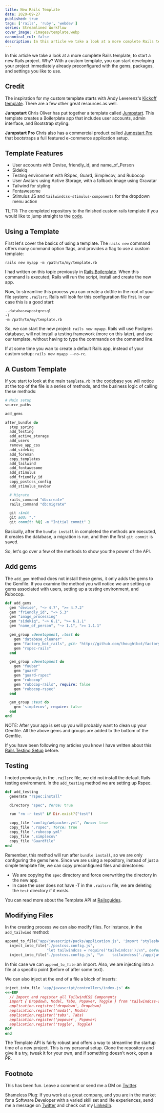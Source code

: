 ```yaml
---
title: New Rails Template
date: 2020-09-27
published: true
tags: ['rails', 'ruby', 'webdev']
series: Streamlined Workflow
cover_image: /images/template.webp
canonical_rul: false
description: In this article we take a look at a more complete Rails template, to start a new Rails project. Why? With a custom template, you can start developing your project immediately already preconfigured with the gems, packages, and settings you like to use.
---
```


In this article we take a look at a more complete Rails template, to start a new Rails project. Why? With a custom template, you can start developing your project immediately already preconfigured with the gems, packages, and settings you like to use.

## Credit
The inspiration for my custom template starts with Andy Leverenz's [Kickoff template](https://github.com/justalever/kickoff_tailwind). There are a few other great resources as well.

**Jumpstart** Chris Oliver has put together a template called [Jumpstart](https://github.com/excid3/jumpstart). This template creates a Boilerplate app that includes user accounts, admin interface, and Bootstrap styling.

**Jumpstart Pro** Chris also has a commercial product called [Jumpstart Pro](https://jumpstartrails.com/) that bootstraps a full featured e-commerce application setup.

## Template Features

- User accounts with Devise, friendly_id, and name_of_Person
- Sidekiq
- Testing environment with RSpec, Guard, Simplecov, and Rubocop
- User Avatars using Active Storage, with a fallback image using Gravatar
- Tailwind for styling
- Fontawesome
- Stimulus JS and `tailwindcss-stimulus-components` for the dropdown menu action

TL;TR:  The completed repository to the finished custom rails template if you would like to jump straight to the [code](https://github.com/eclectic-coding/eclectic_template).

## Using a Template
First let's cover the basics of using a template. The `rails new` command offers many command option flags, and provides a flag to use a custom template:
```
rails new myapp -m /path/to/my/template.rb

```
I had written on this topic previously in [Rails Boilerplate](/rails-boilerplate)<!-- @IGNORE PREVIOUS: link -->. When this command is executed, Rails will run the script, install and create the new app.

Now, to streamline this process you can create a dotfile in the root of your file system: `.railsrc`. Rails will look for this configuration file first. In our case this is a good start:
```
--database=postgresql
-T
-m /path/to/my/template.rb
```
So, we can start the new project: `rails new myapp`. Rails will use Postgres database, will not install a testing framework (more on this later), and use our template, without having to type the commands on the command line.

If at some time you wan to create a default Rails app, instead of your custom setup: `rails new myapp --no-rc`.

## A Custom Template
If you start to look at the main `template.rb` in the [codebase](https://github.com/eclectic-coding/eclectic_template/blob/main/template.rb) you will notice at the top of the file is a series of methods, and the business logic of calling these methods:
```ruby
# Main setup
source_paths

add_gems

after_bundle do
  stop_spring
  add_testing
  add_active_storage
  add_users
  remove_app_css
  add_sidekiq
  add_foreman
  copy_templates
  add_tailwind
  add_fontawesome
  add_stimulus
  add_friendly_id
  copy_postcss_config
  add_stimulus_navbar

  # Migrate
  rails_command "db:create"
  rails_command "db:migrate"

  git :init
  git add: "."
  git commit: %Q{ -m "Initial commit" }
```
Basically, after the `bundle install` in completed the methods are executed, it creates the database, a migration is run, and then the first `git commit` is saved.

So, let's go over a few of the methods to show you the power of the API.

## Add gems
The `add_gem` method does not install these gems, it only adds the gems to the Gemfile. If you examine the method you will notice we are setting up gems associated with users, setting up a testing environment, and Rubocop.
```ruby
def add_gems
  gem "devise", "~> 4.7", ">= 4.7.2"
  gem "friendly_id", "~> 5.3"
  gem "image_processing"
  gem "sidekiq", "~> 6.1", ">= 6.1.1"
  gem "name_of_person", "~> 1.1", ">= 1.1.1"

  gem_group :development, :test do
    gem "database_cleaner"
    gem "factory_bot_rails", git: "http://github.com/thoughtbot/factory_bot_rails"
    gem "rspec-rails"
  end

  gem_group :development do
    gem "fuubar"
    gem "guard"
    gem "guard-rspec"
    gem "rubocop"
    gem "rubocop-rails", require: false
    gem "rubocop-rspec"
  end

  gem_group :test do
    gem 'simplecov', require: false
  end
end
```
NOTE: After your app is set up you will probably want to clean up your Gemfile. All the above gems and groups are added to the bottom of the Gemfile.

If you have been following my articles you know I have written about this [Rails Testing Setup](/rails-testing-setup)<!-- @IGNORE PREVIOUS: link --> before.

## Testing
I noted previously, in the `.railsrc` file, we did not install the default Rails testing environment. In the `add_testing` method we are setting up Rspec.
```ruby
def add_testing
  generate "rspec:install"

  directory "spec", force: true

  run "rm -r test" if Dir.exist?("test")

  copy_file "config/webpacker.yml", force: true
  copy_file ".rspec", force: true
  copy_file ".rubocop.yml"
  copy_file ".simplecov"
  copy_file "Guardfile"
end
```
Remember, this method will run after `bundle install`, so we are only configuring the gems here. Since we are using a repository, instead of just a simple template file, we can copy preconfigured files and directories:
- We are copying the `spec` directory and force overwriting the directory in the new app.
- In case the user does not have -T in the `.railsrc` file, we are deleting the `test` directory if it exists.

You can read more about the Template API at [Railsguides](https://guides.rubyonrails.org/rails_application_templates.html).

## Modifying Files
In the creating process we can also modify files. For instance, in the `add_tailwind` method:
```ruby
append_to_file("app/javascript/packs/application.js", 'import "stylesheets/application"' + "\n")
  inject_into_file("./postcss.config.js",
                   "let tailwindcss = require('tailwindcss');\n", before: "module.exports")
  inject_into_file("./postcss.config.js", "\n    tailwindcss('./app/javascript/stylesheets/tailwind.config.js'),", after: "plugins: [")

```
In this case we can `append_to_file` an import. Also, we are injecting into a file at a specific point (before of after some text).

We can also inject at the end of a file a block of inserts:
```ruby
inject_into_file 'app/javascript/controllers/index.js' do
<<~EOF
  // Import and register all TailwindCSS Components
  import { Dropdown, Modal, Tabs, Popover, Toggle } from "tailwindcss-stimulus-components"
  application.register('dropdown', Dropdown)
  application.register('modal', Modal)
  application.register('tabs', Tabs)
  application.register('popover', Popover)
  application.register('toggle', Toggle)
EOF
end
```

The Template API is fairly robust and offers a way to streamline the startup time of a new project. This is my personal setup. Clone the repository and give it a try, tweak it for your own, and if something doesn't work, open a PR.

## Footnote
This has been fun. Leave a comment or send me a DM on [Twitter](http://twitter.com/EclecticCoding).

Shameless Plug: If you work at a great company, and you are in the market for a Software Developer with a varied skill set and life experiences, send me a message on [Twitter](http://twitter.com/EclecticCoding) and check out my [LinkedIn](http://www.linkedin.com/in/dev-chuck-smith).
